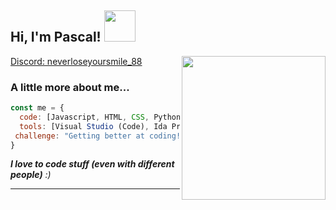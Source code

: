 <h2> Hi, I'm Pascal! <img src="https://media.giphy.com/media/mGcNjsfWAjY5AEZNw6/giphy.gif" width="50"></h2>
<img align='right' src="https://cdn.discordapp.com/attachments/1168349370840780840/1207101681909764116/83749737.jpg?ex=65de6c0b&is=65cbf70b&hm=abb3f3c62072240079a00368b6e729c4e063a485cf68bf444d69b59e4ec76810&****" width="230">
</em></p>

[Discord: neverloseyoursmile_88](discord.com/users/1168346922810085436)

### A little more about me...  

```javascript
const me = {
  code: [Javascript, HTML, CSS, Python, Lua, C#, Learning C++],
  tools: [Visual Studio (Code), Ida Pro, Reclass, ...],
 challenge: "Getting better at coding!"
}
```

<em><b>I love to code stuff (even with different people)</b> </b> :)</em>

---
